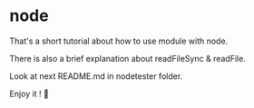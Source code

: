 # node

That's a short tutorial about how to use module with node.

There is also a brief explanation about readFileSync & readFile.

Look at next README.md in nodetester folder.

Enjoy it ! :koala:
